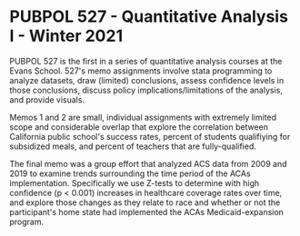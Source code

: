 # PUBPOL 527 - Quantitative Analysis I - Winter 2021

PUBPOL 527 is the first in a series of quantitative analysis courses at the Evans School. 527's memo assignments involve stata programming to analyze datasets, draw (limited) conclusions, assess confidence levels in those conclusions, discuss policy implications/limitations of the analysis, and provide visuals. 

Memos 1 and 2 are small, individual assignments with extremely limited scope and considerable overlap that explore the correlation between California public school's success rates, percent of students qualifiying for subsidized meals, and percent of teachers that are fully-qualified. 

The final memo was a group effort that analyzed ACS data from 2009 and 2019 to examine trends surrounding the time period of the ACAs implementation. Specifically we use Z-tests to determine with high confidence (p < 0.001) increases in healthcare coverage rates over time, and explore those changes as they relate to race and whether or not the participant's home state had implemented the ACAs Medicaid-expansion program.
